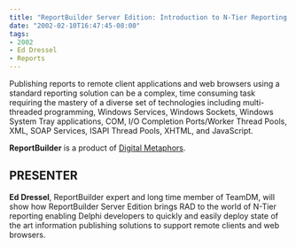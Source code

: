 ```yaml
---
title: "ReportBuilder Server Edition: Introduction to N-Tier Reporting Gone RAD"
date: "2002-02-10T16:47:45-08:00"
tags:
- 2002
- Ed Dressel
- Reports
---
```


Publishing reports to remote client applications and web browsers using a standard reporting solution can be a complex, time consuming task requiring the mastery of a diverse set of technologies including multi-threaded programming, Windows Services, Windows Sockets, Windows System Tray applications, COM, I/O Completion Ports/Worker Thread Pools, XML, SOAP Services, ISAPI Thread Pools, XHTML, and JavaScript. 

**ReportBuilder** is a product of [Digital Metaphors](http://www.digital-metaphors.com).

## PRESENTER ##

**Ed Dressel**, ReportBuilder expert and long time member of TeamDM, will show how ReportBuilder Server Edition brings RAD to the world of N-Tier reporting enabling Delphi developers to quickly and easily deploy state of the art information publishing solutions to support remote clients and web browsers.
